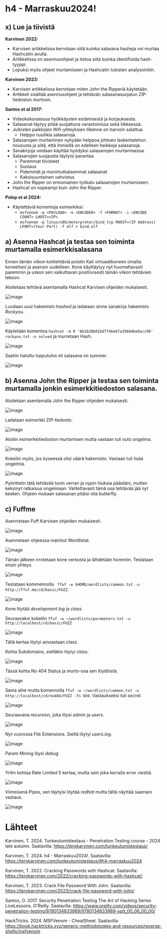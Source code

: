 # h4 - Marraskuu2024!
## x) Lue ja tiivistä
**Karvinen 2022:**
- Karvisen artikkelissa kerrotaan siitä kuinka salasana hasheja voi murtaa Hashcatin avulla.
- Artikkelissa on asennusohjeet ja tietoa siitä kuinka identifioida hash-tyyppi.
- Lopuksi myös ohjeet murtamiseen ja Hashcatin tulosten analysointiin.

**Karvinen 2023:**
- Karvisen artikkelissa kerrotaan miten John the Ripperiä käytetään.
- Artikkeli sisältää asennusohjeet ja tehtävän salasanasuojatun ZIP-tiedoston murtoon.

**Santos et al 2017:**
- Videokokonaisuus hyökkäysten estämisestä ja korjauksesta.
- Salasanat täytyy pitää suojattuna varastoinissa sekä liikkeessä.
- Julkisten paikkojen Wifi-yhteyksien liikenne on harvoin salattua.
    - Helppo nuuhkia salasanoja.
- Salasanojen murtaminen nykyään helppoa johtuen laskentatehon noususta ja siitä, että ihmisillä on edelleen heikkoja salasanoja.
- Sanakirjoja voidaan käyttää hyödyksi salasanojen murtamisessa.
- Salasanojen suojausta täytyisi parantaa.
    - Paremmat tiivisteet
    - Suolaus
    - Pidemmät ja monimutkaisemmat salasanat
    - Kaksisuuntainen vahvistus
- John the Ripper on erinomainen työkalu salasanojen murtamiseen.
- Hashcat on nopeampi kuin John the Ripper.

**Polop et al 2024:**
- Käytettäviä komentoja esimerkiksi:
    - ``msfvenom -p <PAYLOAD> -e <ENCODER> -f <FORMAT> -i <ENCODE COUNT> LHOST=<IP>``
    - ``msfvenom -p linux/x86/meterpreter/bind_tcp RHOST=(IP Address) LPORT=(Your Port) -f elf > bind.elf``
 
## a)  Asenna Hashcat ja testaa sen toiminta murtamalla esimerkkisalasana

Ennen tämän viikon kotitehtäviä poistin Kali virtuaalikoneen omalta koneeltani ja asensin uudelleen. Kone käyttäytyy nyt huomattavasti paremmin ja uskon sen vaikuttavan positiivisesti tämän viikon tehtävien tekoon.

Aloitetaas tehtävä asentamalla Hashcat Karvisen ohjeiden mukaisesti.

![image](https://github.com/user-attachments/assets/fc56d550-4a67-40f1-8a75-d554b56ce2de)

Luodaan uusi hakemisto *hashed* ja ladataan sinne sanakirja hakemisto *Rockyou*.

![image](https://github.com/user-attachments/assets/ea4e68dd-6732-4d7b-a5a5-e0028f38957d)

Käytetään komentoa ``hashcat -m 0 '6b1628b016dff46e6fa35684be6acc96' rockyou.txt -o solved`` ja murretaan Hash. 

![image](https://github.com/user-attachments/assets/66a335d1-0379-458d-9509-ef0971d3712b)

Saatiin haluttu lopputulos eli salasana on summer.

![image](https://github.com/user-attachments/assets/7d0cf121-5fe4-4f50-ac64-7c05bdaebcf8)

## b) Asenna John the Ripper ja testaa sen toiminta murtamalla jonkin esimerkkitiedoston salasana.

Aloitetaan asentamalla John the Ripper ohjeiden mukaisesti.

![image](https://github.com/user-attachments/assets/58e1a5d4-0bc1-4bff-b714-f0fdf76de879)

Ladataan esimerkki ZIP-tiedosto.

![image](https://github.com/user-attachments/assets/530c3933-4d1e-46bc-b53b-76a3a9b2cfec)

Aloitin esimerkkitiedoston murtamisen mutta vastaan tuli outo ongelma.

![image](https://github.com/user-attachments/assets/5eb52371-e774-4950-9061-fc16398fea6a)

Kokeilin myös, jos kyseessä olisi väärä hakemisto. Vastaan tuli lisää ongelmia.

![image](https://github.com/user-attachments/assets/bcd7a19b-6343-4460-98dd-bbec62e5eed0)

Pyörittelin tätä tehtävää tovin verran ja nypin hiuksia päästäni, mutten keksinyt ratkaisua ongelmaan. Valitettavasti tämä osa tehtävää jää nyt kesken. Ohjeen mukaan salasanan pitäisi olla butterfly. 

## c) Fuffme

Asennetaan Fuff Karvisen ohjeiden mukaisesti. 

![image](https://github.com/user-attachments/assets/c412a70b-6fc7-43b0-9184-ba96db216fc0)

Asennetaan ohjeessa mainitut Wordlistat.

![image](https://github.com/user-attachments/assets/a390f8bb-f24e-44e2-93df-6b7586393deb)

Tämän jälkeen irrotetaan kone verkosta ja lähdetään hommiin. Testataan ensin yhteys.

![image](https://github.com/user-attachments/assets/26fbeee3-f492-4bdf-b436-a041832200e3)

Testataan kommennolla `` ffuf -w $HOME/wordlists/common.txt -u http://ffuf.me/cd/basic/FUZZ``.

![image](https://github.com/user-attachments/assets/01fae29d-a557-448f-a23e-468127acc6b7)

Kone löytää *development.log* ja *class*. 

Seuraavaksi kokeilin ``ffuf -w ~/wordlists/parameters.txt -u http://localhost/cd/basic/FUZZ``

![image](https://github.com/user-attachments/assets/3f7ddda5-828e-4e64-9299-ff9a07705620)

Tällä kertaa löytyi ainoastaan *class*. 

Kohta Subdomains, sieltäkin löytyi *class*. 

![image](https://github.com/user-attachments/assets/3e725487-4162-489d-8635-62610ed1dda7)

Tässä kohta No 404 Status ja  murto-osa sen löydöistä.

![image](https://github.com/user-attachments/assets/b8d4484d-c8d1-42dd-9599-0ce3f155745f)

Sama aihe mutta komennolla ``ffuf -w ~/wordlists/common.txt -u http://localhost/cd/no404/FUZZ -fs 669``. Vastaukseksi tuli *secret*. 

![image](https://github.com/user-attachments/assets/c2ceef0d-411e-40d3-9eff-1ca938a09dfd)

Seuraavana recursion, joka löysi *admin* ja *users*.

![image](https://github.com/user-attachments/assets/b6bfb8dd-2162-4ca1-b615-5be8c0d04186)

Nyt vuorossa File Extensions. Sieltä löytyi *users.log*.

![image](https://github.com/user-attachments/assets/ffd7b1ac-3097-4050-9739-6538586ee0cd)

Param Mining löysi *debug*

![image](https://github.com/user-attachments/assets/c5e1a0cf-167b-4238-ad41-c4850189ccb8)

Yritin kohtaa Rate Limited 5 kertaa, mutta sain joka kerralla error viestiä. 

![image](https://github.com/user-attachments/assets/2cd9d3a0-d0ed-4fd2-a36c-a3b1249c6471)

Viimeisenä Pipes, sen täytyisi löytää *redhat* mutta tältä näyttää saamani vastaus.

![image](https://github.com/user-attachments/assets/e9bcb793-3999-4df2-abde-5f67d65af927)

# Lähteet
Karvinen, T. 2024. Tunkeutumistestaus - Penetration Testing course - 2024 late autumn. Saatavilla: https://terokarvinen.com/tunkeutumistestaus/

Karvinen, T. 2024. h4 - Marraskuu2024!. Saatavilla: https://terokarvinen.com/tunkeutumistestaus/#h4-marraskuu2024

Karvinen, T. 2022. Cracking Passwords with Hashcat. Saatavilla: https://terokarvinen.com/2022/cracking-passwords-with-hashcat/

Karvinen, T. 2023. Crack File Password With John. Saatavilla:  https://terokarvinen.com/2023/crack-file-password-with-john/

Santos, O. 2017. Security Penetration Testing The Art of Hacking Series LiveLessons. O'Reilly. Saatavilla: https://www.oreilly.com/videos/security-penetration-testing/9780134833989/9780134833989-sptt_00_06_00_00/

HackTricks. 2024. MSFVenom - CheatSheet. Saatavilla:  https://book.hacktricks.xyz/generic-methodologies-and-resources/reverse-shells/msfvenom
